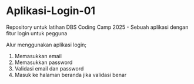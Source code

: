 # Aplikasi-Login-01
Repository untuk latihan DBS Coding Camp 2025 - Sebuah aplikasi dengan fitur login untuk pegguna 

Alur menggunakan aplikasi login;
1. Memasukkan email
2. Memasukkan password
3. Validasi email dan password
4. Masuk ke halaman beranda jika validasi benar

